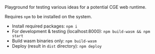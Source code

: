 Playground for testing various ideas for a potential CGE web runtime.

Requires `npm` to be installed on the system.

- Install required packages: `npm i`
- For development & testing (localhost:8000): `npm build-wasm && npm start`
- Build wasm binaries only: `npm build-wasm`
- Deploy (result in `dist` directory): `npm deploy`
